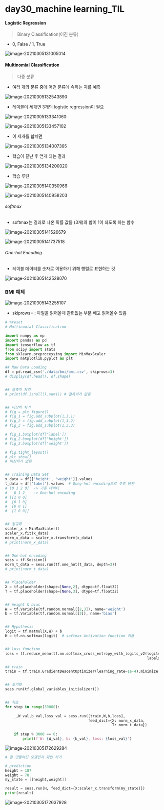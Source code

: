 # day30_machine learning_TIL





#### Logistic Regression

> Binary Classification(이진 분류)

- 0, False / 1, True

![image-20210305131005014](md-images/image-20210305131005014.png)





#### Multinomial Classification

> 다중 분류

- 여러 개의 분류 중에 어떤 분류에 속하는 지를 예측

![image-20210305132543890](md-images/image-20210305132543890.png)



- 레이블이 세개면 3개의 logistic regression이 필요

![image-20210305133341060](md-images/image-20210305133341060.png)

![image-20210305133457102](md-images/image-20210305133457102.png)



- 이 세개를 합치면 

![image-20210305134007365](md-images/image-20210305134007365.png)

- 학습이 끝난 후 얻게 되는 결과

![image-20210305134200020](md-images/image-20210305134200020.png)



- 학습 루틴

![image-20210305140350966](md-images/image-20210305140350966.png)

![image-20210305140958203](md-images/image-20210305140958203.png)



###### softmax

- softmax는 결과로 나온 확률 값들 (3개)의 합이 1이 되도록 하는 함수

![image-20210305141526679](md-images/image-20210305141526679.png)

![image-20210305141737518](md-images/image-20210305141737518.png)



###### One-hot Encoding

- 레이블 데이터를 숫자로 이용하기 위해 행렬로 표현하는 것

![image-20210305142528070](md-images/image-20210305142528070.png)



### BMI 예제

![image-20210305143255107](md-images/image-20210305143255107.png)



- skiprows= : 파일을 읽어올때 관련없는 부분 빼고 읽어올수 있음

```python
# %reset
# Multinomial Classification

import numpy as np
import pandas as pd
import tensorflow as tf
from scipy import stats
from sklearn.preprocessing import MinMaxScaler
import matplotlib.pyplot as plt

## Raw Data Loading
df = pd.read_csv('./data/bmi/bmi.csv', skiprows=3)
# display(df.head(), df.shape)


## 결측치 처리
# print(df.isnull().sum()) # 결측치가 없음


## 이상치 처리
# fig = plt.figure()
# fig_1 = fig.add_subplot(1,3,1)
# fig_2 = fig.add_subplot(1,3,2)
# fig_3 = fig.add_subplot(1,3,3)

# fig_1.boxplot(df['label'])
# fig_2.boxplot(df['height'])
# fig_3.boxplot(df['weight'])

# fig.tight_layout()
# plt.show()
# 이상치가 없음


## Training Data Set
x_data = df[['height', 'weight']].values
t_data = df['label'].values  # Oneg-hot encoding으로 추후 변환
# [0 1 2 0]  -> 기존 데이터
#   0 1 2    -> One-hot encoding
# [[1 0 0]
#  [0 1 0]
#  [0 0 1]
#  [1 0 0]]


## 정규화 
scaler_x = MinMaxScaler()
scaler_x.fit(x_data)
norm_x_data = scaler_x.transform(x_data)
# print(norm_x_data)


## One-hot encoding
sess = tf.Session()
norm_t_data = sess.run(tf.one_hot(t_data, depth=3))
# print(norm_t_data)


## Placeholder
X = tf.placeholder(shape=[None,2], dtype=tf.float32)
T = tf.placeholder(shape=[None,3], dtype=tf.float32)


## Weight & bias
W = tf.Variable(tf.random.normal([2,3]), name='weight')
b = tf.Variable(tf.random.normal([3]), name='bias')


## Hypothesis
logit = tf.matmul(X,W) + b
H = tf.nn.softmax(logit)  # softmax Activation function 이용


## loss function
loss = tf.reduce_mean(tf.nn.softmax_cross_entropy_with_logits_v2(logits=logit,
                                                                 labels=T))

## train
train = tf.train.GradientDescentOptimizer(learning_rate=1e-4).minimize(loss)


## 초기화
sess.run(tf.global_variables_initializer())


## 학습
for step in range(30000):
    
    _,W_val,b_val,loss_val = sess.run([train,W,b,loss],
                                      feed_dict={X: norm_x_data,
                                                 T: norm_t_data})
    
    if step % 3000 == 0:
        print(f'W: {W_val}, b: {b_val}, loss: {loss_val}')
```

![image-20210305172629284](md-images/image-20210305172629284.png)



```python
# 잘 만들어진 모델인지 확인 하기

# prediction
height = 187
weight = 78
my_state = [[height,weight]]

result = sess.run(H, feed_dict={X:scaler_x.transform(my_state)})
print(result) 
```

![image-20210305172637928](md-images/image-20210305172637928.png)